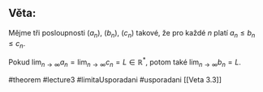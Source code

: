 ## Věta: 
 Mějme tři posloupnosti $(a_n)$, $(b_n)$, $(c_n)$ takové, že pro každé $n$ platí $a_n \leq b_n \leq c_n$. 

Pokud $\lim_{n \to \infty} a_n = \lim_{n \to \infty} c_n = L \in \mathbb{R}^*$, potom také $\lim_{n \to \infty} b_n = L$.




#theorem #lecture3 #limitaUsporadani #usporadani 
[[Veta 3.3]]